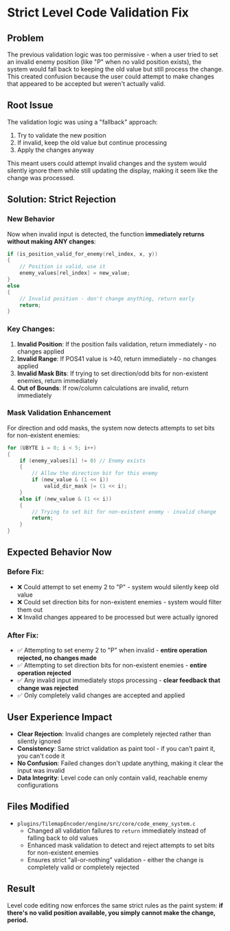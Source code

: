 # Strict Level Code Validation Fix

## Problem
The previous validation logic was too permissive - when a user tried to set an invalid enemy position (like "P" when no valid position exists), the system would fall back to keeping the old value but still process the change. This created confusion because the user could attempt to make changes that appeared to be accepted but weren't actually valid.

## Root Issue
The validation logic was using a "fallback" approach:
1. Try to validate the new position
2. If invalid, keep the old value but continue processing
3. Apply the changes anyway

This meant users could attempt invalid changes and the system would silently ignore them while still updating the display, making it seem like the change was processed.

## Solution: Strict Rejection

### New Behavior
Now when invalid input is detected, the function **immediately returns without making ANY changes**:

```c
if (is_position_valid_for_enemy(rel_index, x, y))
{
    // Position is valid, use it
    enemy_values[rel_index] = new_value;
}
else
{
    // Invalid position - don't change anything, return early
    return;
}
```

### Key Changes:
1. **Invalid Position**: If the position fails validation, return immediately - no changes applied
2. **Invalid Range**: If POS41 value is >40, return immediately - no changes applied  
3. **Invalid Mask Bits**: If trying to set direction/odd bits for non-existent enemies, return immediately
4. **Out of Bounds**: If row/column calculations are invalid, return immediately

### Mask Validation Enhancement
For direction and odd masks, the system now detects attempts to set bits for non-existent enemies:

```c
for (UBYTE i = 0; i < 5; i++)
{
    if (enemy_values[i] != 0) // Enemy exists
    {
        // Allow the direction bit for this enemy
        if (new_value & (1 << i))
            valid_dir_mask |= (1 << i);
    }
    else if (new_value & (1 << i))
    {
        // Trying to set bit for non-existent enemy - invalid change
        return;
    }
}
```

## Expected Behavior Now

### Before Fix:
- ❌ Could attempt to set enemy 2 to "P" - system would silently keep old value
- ❌ Could set direction bits for non-existent enemies - system would filter them out
- ❌ Invalid changes appeared to be processed but were actually ignored

### After Fix:
- ✅ Attempting to set enemy 2 to "P" when invalid - **entire operation rejected, no changes made**
- ✅ Attempting to set direction bits for non-existent enemies - **entire operation rejected**  
- ✅ Any invalid input immediately stops processing - **clear feedback that change was rejected**
- ✅ Only completely valid changes are accepted and applied

## User Experience Impact
- **Clear Rejection**: Invalid changes are completely rejected rather than silently ignored
- **Consistency**: Same strict validation as paint tool - if you can't paint it, you can't code it
- **No Confusion**: Failed changes don't update anything, making it clear the input was invalid
- **Data Integrity**: Level code can only contain valid, reachable enemy configurations

## Files Modified
- `plugins/TilemapEncoder/engine/src/core/code_enemy_system.c`
  - Changed all validation failures to `return` immediately instead of falling back to old values
  - Enhanced mask validation to detect and reject attempts to set bits for non-existent enemies
  - Ensures strict "all-or-nothing" validation - either the change is completely valid or completely rejected

## Result
Level code editing now enforces the same strict rules as the paint system: **if there's no valid position available, you simply cannot make the change, period.**
